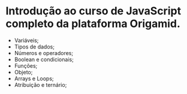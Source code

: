 # Introdução ao curso de JavaScript completo da plataforma Origamid.

  - Variáveis;
  - Tipos de dados;
  - Números e operadores;
  - Boolean e condicionais;
  - Funções;
  - Objeto;
  - Arrays e Loops;
  - Atribuição e ternário;

